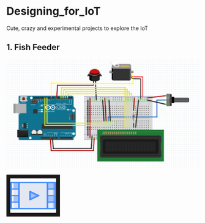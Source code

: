 # Designing_for_IoT
Cute, crazy and experimental projects to explore the IoT

## 1. Fish Feeder
![alt text](https://github.com/Harshikerfuffle/Designing_for_IoT/blob/master/Images/FishFeeder%20Diagram.png "circuit diagram made in Fritzing")

<a href="https://www.youtube.com/watch?v=Fo7VtlqBh68&t=3s" target="_blank"><img src="https://github.com/Harshikerfuffle/Designing_for_IoT/blob/master/Images/video-player.png" 
alt="Video of the Fish Feeder" width="120" height="90" border="10" /></a>
